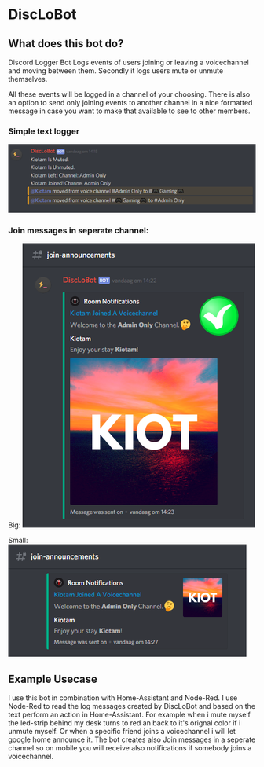 # DiscLoBot

## What does this bot do?

Discord Logger Bot Logs events of users joining or leaving a voicechannel and moving between them. Secondly it logs users mute or unmute themselves.

All these events will be logged in a channel of your choosing.
There is also an option to send only joining events to another channel in a nice formatted message in case you want to make that available to see to other members.

### Simple text logger
![Logger](https://raw.githubusercontent.com/Mister-Espria/DiscLoBot/master/readme_images/Logger.PNG)

### Join messages in seperate channel:
Big:
![join_announcement_big](https://github.com/Mister-Espria/DiscLoBot/blob/master/readme_images/Join_announcement_big.PNG)


Small: 
![join_announcement_small](https://github.com/Mister-Espria/DiscLoBot/blob/master/readme_images/Join_announcement_small.PNG)

## Example Usecase
I use this bot in combination with Home-Assistant and Node-Red. I use Node-Red to read the log messages created by DiscLoBot and based on the text perform an action in Home-Assistant. For example when i mute myself the led-strip behind my desk turns to red an back to it's orignal color if i unmute myself.
Or when a specific friend joins a voicechannel i will let google home announce it. The bot creates also Join messages in a seperate channel so on mobile you will receive also notifications if somebody joins a voicechannel.
